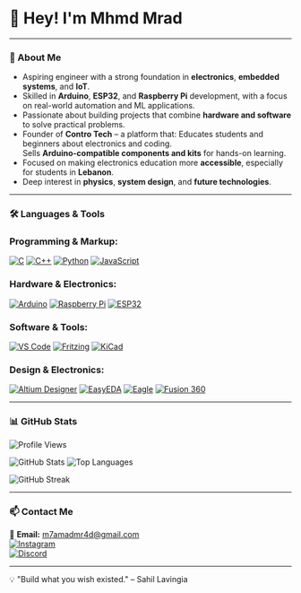 # 👋 Hey! I'm Mhmd Mrad

---

### 🚀 About Me

-   Aspiring engineer with a strong foundation in **electronics**, **embedded systems**, and **IoT**.  
-   Skilled in **Arduino**, **ESP32**, and **Raspberry Pi** development, with a focus on real-world automation and ML applications.  
-   Passionate about building projects that combine **hardware and software** to solve practical problems.  
-   Founder of **Contro Tech** – a platform that:
    Educates students and beginners about electronics and coding.  
    Sells **Arduino-compatible components and kits** for hands-on learning.  
-   Focused on making electronics education more **accessible**, especially for students in **Lebanon**.  
-   Deep interest in **physics**, **system design**, and **future technologies**.  


--- 

### 🛠️ Languages & Tools

### **Programming & Markup:**
[![C](https://img.shields.io/badge/-C-00599C?style=flat&logo=c&logoColor=white)](https://en.cppreference.com/w/c)
[![C++](https://img.shields.io/badge/-C++-00599C?style=flat&logo=c%2B%2B&logoColor=white)](https://isocpp.org/)
[![Python](https://img.shields.io/badge/-Python-3776AB?style=flat&logo=python&logoColor=white)](https://www.python.org/)
[![JavaScript](https://img.shields.io/badge/-JavaScript-F7DF1E?style=flat&logo=javascript&logoColor=black)](https://developer.mozilla.org/en-US/docs/Web/JavaScript)

### **Hardware & Electronics:**
[![Arduino](https://img.shields.io/badge/-Arduino-00979D?style=flat&logo=arduino&logoColor=white)](https://www.arduino.cc/)
[![Raspberry Pi](https://img.shields.io/badge/-Raspberry%20Pi-A22846?style=flat&logo=raspberry-pi&logoColor=white)](https://www.raspberrypi.org/)
[![ESP32](https://img.shields.io/badge/-ESP32-000000?style=flat&logo=esphome&logoColor=white)](https://www.espressif.com)

### **Software & Tools:**
[![VS Code](https://img.shields.io/badge/-VS%20Code-007ACC?style=flat&logo=visual-studio-code&logoColor=white)](https://code.visualstudio.com/)
[![Fritzing](https://img.shields.io/badge/-Fritzing-AC1E44?style=flat&logo=fritzing&logoColor=white)](https://fritzing.org/)
[![KiCad](https://img.shields.io/badge/-KiCad-2C3E50?style=flat&logo=kicad&logoColor=white)](https://www.kicad.org/)

### **Design & Electronics:**
[![Altium Designer](https://img.shields.io/badge/Altium%20Designer-00979D?style=for-the-badge&logo=altiumdesigner&logoColor=white)](https://www.altium.com)
[![EasyEDA](https://img.shields.io/badge/EasyEDA-0A192F?style=for-the-badge&logo=easyeda&logoColor=white)](https://easyeda.com)
[![Eagle](https://img.shields.io/badge/Eagle-FF6600?style=for-the-badge&logo=autodesk&logoColor=white)](https://www.autodesk.com/products/eagle/overview)
[![Fusion 360](https://img.shields.io/badge/Fusion%20360-FA7100?style=for-the-badge&logo=autodesk&logoColor=white)](https://www.autodesk.com/products/fusion-360)

---

### 📊 GitHub Stats
![Profile Views](https://komarev.com/ghpvc/?username=mhmdmrad&label=Profile%20views&color=blue&style=flat)

![GitHub Stats](https://github-readme-stats.vercel.app/api?username=mhmdmrad&show_icons=true&theme=dark&count_private=true) 
![Top Languages](https://github-readme-stats.vercel.app/api/top-langs/?username=mhmdmrad&layout=compact&theme=dark)

![GitHub Streak](https://github-readme-streak-stats.herokuapp.com/?user=mhmdmrad&theme=dark&hide_border=false)

---

### 📫 Contact Me
📩 **Email:** m7amadmr4d@gmail.com  
[![Instagram](https://img.shields.io/badge/Instagram-Follow-%23E4405F?style=flat&logo=instagram&logoColor=white)](https://instagram.com/controtech.lb)  
[![Discord](https://img.shields.io/badge/Discord-%237289DA?style=flat&logo=discord&logoColor=white)](https://discord.com/users/mradmhamad)  

---
💡 "Build what you wish existed." – Sahil Lavingia

